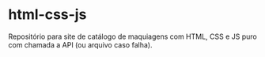 # html-css-js
Repositório para site de catálogo de maquiagens com HTML, CSS e JS puro com chamada a API (ou arquivo caso falha).

